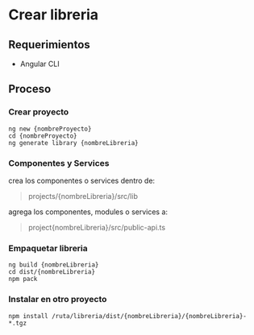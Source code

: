 # Crear libreria

## Requerimientos
- Angular CLI

## Proceso

### Crear proyecto
```
ng new {nombreProyecto}
cd {nombreProyecto}
ng generate library {nombreLibreria}
```

### Componentes y Services
crea los componentes o services dentro de: 
> projects/{nombreLibreria}/src/lib

agrega los componentes, modules o services a: 
> project{nombreLibreria}/src/public-api.ts

### Empaquetar libreria
```
ng build {nombreLibreria}
cd dist/{nombreLibreria}
npm pack
```

### Instalar en otro proyecto

```
npm install /ruta/libreria/dist/{nombreLibreria}/{nombreLibreria}-*.tgz
```
